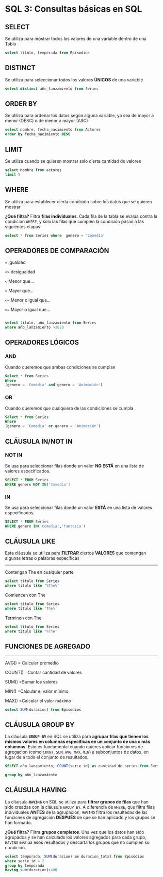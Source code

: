 # SQL 3: Consultas básicas en SQL
## SELECT

Se utiliza para mostrar todos los valores de una variable dentro de una Tabla
```sql
select titulo, temporada from Episodios
```

## DISTINCT

Se utiliza para seleccionar todos los valores **ÚNICOS** de una variable

```sql
select distinct año_lanzamiento from Series
```

## ORDER BY

Se utiliza para ordenar los datos según alguna variable, ya sea de mayor a menor (DESC) o de menor a mayor (ASC)

```sql
select nombre, fecha_nacimiento from Actores
order by fecha_nacimiento DESC
```

## LIMIT

Se utiliza cuando se quieren mostrar solo cierta cantidad de valores

```sql
select nombre from actores
limit 5
```

## WHERE

Se utiliza para establecer cierta condición sobre los datos que se quieren mostrar

**¿Qué filtra?** Filtra **filas individuales**. Cada fila de la tabla se evalúa contra la condición `WHERE`, y solo las filas que cumplen la condición pasan a las siguientes etapas.

```sql
select * from Series where  genero = 'Comedia'
```

## OPERADORES DE COMPARACIÓN

`=` igualdad

`<>` desigualdad

`<` Menor que…

`>` Mayor que…

`<=` Menor o igual que…

`>=` Mayor o igual que…

```sql

select titulo, año_lanzamiento from Series
where año_lanzamiento >2020
```

## OPERADORES LÓGICOS

### AND

Cuando queremos que ambas condiciones se cumplan

```sql
Select * from Series
Where 
(genero = 'Comedia' and genero = 'Animación')
```

### OR

Cuando queremos que cualquiera de las condiciones se cumpla

```sql
Select * from Series
Where 
(genero = 'Comedia' or genero = 'Animación')
```

## CLÁUSULA IN/NOT IN

### NOT IN

Se usa para seleccionar filas donde un valor **NO ESTÁ** en una lista de valores especificados.

```sql
SELECT * FROM Series 
WHERE genero NOT IN('Comedia')
```

### IN

Se usa para seleccionar filas donde un valor **ESTÁ** en una lista de valores especificados.

```sql
SELECT * FROM Series 
WHERE genero IN('Comedia','fantasía')
```

## CLÁUSULA LIKE

Esta cláusula se utiliza para **FILTRAR** ciertos **VALORES** que contengan algunas letras o palabras específicas

---

Contengan The en cualquier parte

```sql
select titulo from Series 
where titulo like '%The%'

```

Comiencen con The

```sql
select titulo from Series 
where titulo like 'The%'

```

Terminen con The

```sql
select titulo from Series 
where titulo like '%The'

```

## FUNCIONES DE AGREGADO

---

AVG() = Calcular promedio

COUNT() =Contar cantidad de valores

SUM() =Sumar los valores

MIN() =Calcular el valor mínimo

MAX() =Calcular el valor máximo

```sql
select SUM(duracion) from Episodios
```

## CLÁUSULA GROUP BY

La cláusula **`GROUP BY`** en SQL se utiliza para **agrupar filas que tienen los mismos valores en columnas específicas en un conjunto de una o más columnas**. Esto es fundamental cuando quieres aplicar funciones de agregación (como `COUNT`, `SUM`, `AVG`, `MAX`, `MIN`) a subconjuntos de datos, en lugar de a todo el conjunto de resultados.

```sql
SELECT año_lanzamiento, COUNT(serie_id) as cantidad_de_series from Series

group by año_lanzamiento
```

## CLÁUSULA HAVING

La cláusula **`HAVING`** en SQL se utiliza para **filtrar grupos de filas** que han sido creadas con la cláusula `GROUP BY`. A diferencia de `WHERE`, que filtra filas individuales **ANTES** de la agrupación, `HAVING` filtra los resultados de las funciones de agregación **DESPUÉS** de que se han aplicado y los grupos se han formado.

**¿Qué filtra?** Filtra **grupos completos**. Una vez que los datos han sido agrupados y se han calculado los valores agregados para cada grupo, `HAVING` evalúa esos resultados y descarta los grupos que no cumplen su condición.

```sql
select temporada, SUM(duracion) as duracion_total from Episodios
where serie_id = 2
group by temporada
Having sum(duracion)>400
```
